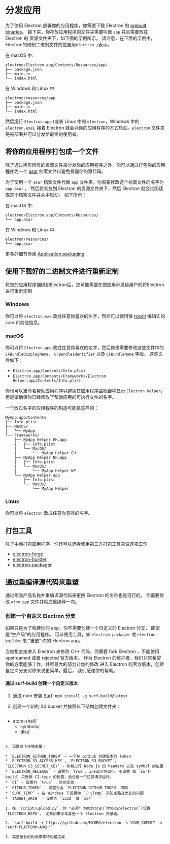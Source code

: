 # 分发应用

为了使用 Electron 部署你的应用程序，你需要下载 Electron 的 [prebuilt binaries](https://github.com/electron/electron/releases)。 接下来，你存放应用程序的文件夹需要叫做 `app` 并且需要放在 Electron 的 资源文件夹下，如下面的示例所示。 请注意，在下面的示例中，Electron的预制二进制文件的位置用`electron /`表示。

在 macOS 中:

```text
electron/Electron.app/Contents/Resources/app/
├── package.json
├── main.js
└── index.html
```

在 Windows 和 Linux 中:

```text
electron/resources/app
├── package.json
├── main.js
└── index.html
```

然后运行 `Electron.app` (或者 Linux 中的 `electron`，Windows 中的 `electron.exe`), 接着 Electron 就会以你的应用程序的方式启动。`electron` 文件夹将被部署并可以分发给最终的使用者。

## 将你的应用程序打包成一个文件

除了通过拷贝所有的资源文件来分发你的应用程序之外，你可以通过打包你的应用程序为一个 [asar](https://github.com/electron/asar) 档案文件以避免暴露你的源代码。

为了使用一个 `asar` 档案文件代替 `app` 文件夹，你需要修改这个档案文件的名字为 `app.asar` ， 然后将其放到 Electron 的资源文件夹下，然后 Electron 就会试图读取这个档案文件并从中启动。 如下所示：

在 macOS 中:

```text
electron/Electron.app/Contents/Resources/
└── app.asar
```

在 Windows 和 Linux 中:

```text
electron/resources/
└── app.asar
```

更多的细节参阅 [Application packaging](application-packaging.md).

## 使用下载好的二进制文件进行重新定制

将您的应用程序捆绑到Electron后，您可能需要在把应用分发给用户前将Electron进行重新定制

### Windows

你可以将 `electron.exe` 改成任意你喜欢的名字，然后可以使用像 [rcedit](https://github.com/atom/rcedit) 编辑它的 icon 和其他信息。

### macOS

你可以将 `Electron.app` 改成任意你喜欢的名字，然后你也需要修改这些文件中的 `CFBundleDisplayName`， `CFBundleIdentifier` 以及 `CFBundleName` 字段。 这些文件如下：

* `Electron.app/Contents/Info.plist`
* `Electron.app/Contents/Frameworks/Electron Helper.app/Contents/Info.plist`

你也可以重命名帮助应用程序以避免在应用程序监视器中显示 `Electron Helper`， 但是请确保你已经修改了帮助应用的可执行文件的名字。

一个改过名字的应用程序的构造可能是这样的：

```text
MyApp.app/Contents
├── Info.plist
├── MacOS/
│   └── MyApp
└── Frameworks/
    ├── MyApp Helper EH.app
    |   ├── Info.plist
    |   └── MacOS/
    |       └── MyApp Helper EH
    ├── MyApp Helper NP.app
    |   ├── Info.plist
    |   └── MacOS/
    |       └── MyApp Helper NP
    └── MyApp Helper.app
        ├── Info.plist
        └── MacOS/
            └── MyApp Helper
```

### Linux

你可以将 `electron` 改成任意你喜欢的名字。

## 打包工具

除了手动打包应用程序，你还可以选择使用第三方打包工具来做这项工作

* [electron-forge](https://github.com/electron-userland/electron-forge)
* [electron-builder](https://github.com/electron-userland/electron-builder)
* [electron-packager](https://github.com/electron-userland/electron-packager)

## 通过重编译源代码来重塑

通过修改产品名称并重编译源代码来更换 Electron 的名称也是可行的。 你需要修改 `atom.gyp` 文件并彻底重编译一次。

### 创建一个自定义 Electron 分支

如果只是为了构建你的 app，你不需要创建一个自定义的 Electron 分支， 即使是“生产级”的应用程序。 可以使用工具，如 `electron-packager` 或 `electron-builder` 来 “重塑” 你的 Electron app。

当你想直接进入 Electron 来修改 C++ 代码，你需要 fork Electron ，不能使用 upstreamed 或者 rejected 官方版本。 作为 Electron 的维护者，我们非常希望 你的方案能够工作，并尽最大的努力让你的修改 进入 Electron 的官方版本，创建自定义分支对你来说更简单，最后， 我们感谢你的帮助。

#### 通过 surf-build 创建一个自定义版本

1. 通过 npm 安装 [Surf](https://github.com/surf-build/surf): `npm install -g surf-build@latest`

2. 创建一个新的 S3 bucket 并按照以下结构创建文件夹：
    
    ```sh
- atom-shell/
  - symbols/
  - dist/
```

3. 设置以下环境变量：

* `ELECTRON_GITHUB_TOKEN` - 一个在 GitHub 创建版本的 token
* `ELECTRON_S3_ACCESS_KEY`, `ELECTRON_S3_BUCKET`, `ELECTRON_S3_SECRET_KEY` - 你将上传 Node.js 的 headers 以及 symbol 的位置
* `ELECTRON_RELEASE` - 设置为 `true`，上传部分将运行，不设置 和 `surf-build` 只是做 CI-type 的检查，适合每一个拉取请求运行。
* `CI` - 设置为 `true` ，否则无效
* `GITHUB_TOKEN` - 设置为与 `ELECTRON_GITHUB_TOKEN` 相同
* `SURF_TEMP` - 在 Windows 下设置为 `C:\Temp` 来防止路径太长的问题
* `TARGET_ARCH` - 设置为 `ia32` 或 `x64`

1. 在 `script/upload.py`，你 *必须* 为你的分支(`MYORG/electron`)设置 `ELECTRON_REPO`， 尤其如果你本身是一个 Electron 贡献者。

2. `surf-build -r https://github.com/MYORG/electron -s YOUR_COMMIT -n 'surf-PLATFORM-ARCH'`

3. 需要很长的时间来等待构建完成